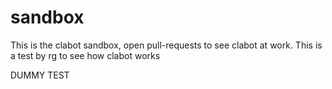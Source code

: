 sandbox
=======

This is the clabot sandbox, open pull-requests to see clabot at work.
This is a test by rg to see how clabot works

DUMMY TEST
